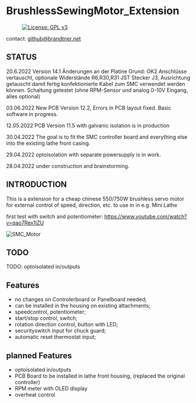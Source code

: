 # BrushlessSewingMotor_Extension
&nbsp;&nbsp;&nbsp;&nbsp;&nbsp;&nbsp;&nbsp;&nbsp;&nbsp;&nbsp;
[![License: GPL v3](https://img.shields.io/badge/License-GPLv3-blue.svg)](https://www.gnu.org/licenses/gpl-3.0)


contact: github@brandtner.net

## STATUS

20.6.2022
Version 14.1
Änderungen an der Platine
Grund:
OK2 Anschlüsse vertauscht, optionale Widerstände R6,R30,R31
JST Stecker J3, Ausrichtung getauscht damit fertig konfektionierte Kabel zum SMC verwendet werden können.
Schaltung getestet (ohne RPM-Sensor und analog 0-10V Eingang, alles optional)

03.06.2022 New PCB Version 12.2, Errors in PCB layout fixed. Basic software in progress.

12.05.2022 PCB Version 11.5 with galvanic isolation is in production 

30.04.2022 The goal is to fit the SMC controller board and everything else into the existing lathe front casing.

29.04.2022 optoisolation with separate powersupply is in work.

28.04.2022 under construction and brainstorming.


## INTRODUCTION

This is a extension for a cheap chinese 550/750W brushless servo motor for external control of speed, direction, etc.
to use in in e.g. Mini Lathe


first test with switch and potentiometer:
https://www.youtube.com/watch?v=qao7Rex1lZU

![SMC_Motor](https://user-images.githubusercontent.com/60114001/165738964-6df24e4b-6300-4330-b555-efc8d85aca5b.jpeg)

## TODO

TODO: optoisolated in/outputs

## Features

- no changes on Controlerboard or Panelboard needed; 
- can be installed in the housing on existing attachments; 
- speedcontrol, potentiometer;
- start/stop control, switch; 
- rotation direction control, button with LED;
- securityswitch input for chuck guard;
- automatic reset thermostat input;

## planned Features

-  optoisolated in/outputs
- PCB Board to be installed in lathe front housing, (replaced the original controller)
- RPM meter with OLED display
- overheat control



